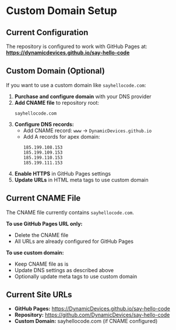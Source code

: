 # Custom Domain Setup

## Current Configuration

The repository is configured to work with GitHub Pages at:
**https://dynamicdevices.github.io/say-hello-code**

## Custom Domain (Optional)

If you want to use a custom domain like `sayhellocode.com`:

1. **Purchase and configure domain** with your DNS provider
2. **Add CNAME file** to repository root:
   ```
   sayhellocode.com
   ```
3. **Configure DNS records:**
   - Add CNAME record: `www` → `DynamicDevices.github.io`
   - Add A records for apex domain:
     ```
     185.199.108.153
     185.199.109.153
     185.199.110.153
     185.199.111.153
     ```
4. **Enable HTTPS** in GitHub Pages settings
5. **Update URLs** in HTML meta tags to use custom domain

## Current CNAME File

The CNAME file currently contains `sayhellocode.com`. 

**To use GitHub Pages URL only:**
- Delete the CNAME file
- All URLs are already configured for GitHub Pages

**To use custom domain:**
- Keep CNAME file as is
- Update DNS settings as described above
- Optionally update meta tags to use custom domain

## Current Site URLs

- **GitHub Pages:** https://DynamicDevices.github.io/say-hello-code
- **Repository:** https://github.com/DynamicDevices/say-hello-code
- **Custom Domain:** sayhellocode.com (if CNAME configured)